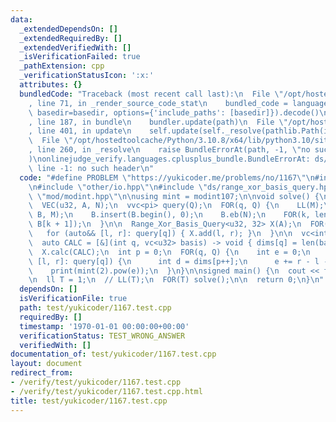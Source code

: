 ```yaml
---
data:
  _extendedDependsOn: []
  _extendedRequiredBy: []
  _extendedVerifiedWith: []
  _isVerificationFailed: true
  _pathExtension: cpp
  _verificationStatusIcon: ':x:'
  attributes: {}
  bundledCode: "Traceback (most recent call last):\n  File \"/opt/hostedtoolcache/Python/3.10.8/x64/lib/python3.10/site-packages/onlinejudge_verify/documentation/build.py\"\
    , line 71, in _render_source_code_stat\n    bundled_code = language.bundle(stat.path,\
    \ basedir=basedir, options={'include_paths': [basedir]}).decode()\n  File \"/opt/hostedtoolcache/Python/3.10.8/x64/lib/python3.10/site-packages/onlinejudge_verify/languages/cplusplus.py\"\
    , line 187, in bundle\n    bundler.update(path)\n  File \"/opt/hostedtoolcache/Python/3.10.8/x64/lib/python3.10/site-packages/onlinejudge_verify/languages/cplusplus_bundle.py\"\
    , line 401, in update\n    self.update(self._resolve(pathlib.Path(included), included_from=path))\n\
    \  File \"/opt/hostedtoolcache/Python/3.10.8/x64/lib/python3.10/site-packages/onlinejudge_verify/languages/cplusplus_bundle.py\"\
    , line 260, in _resolve\n    raise BundleErrorAt(path, -1, \"no such header\"\
    )\nonlinejudge_verify.languages.cplusplus_bundle.BundleErrorAt: ds/range_xor_basis_query.hpp:\
    \ line -1: no such header\n"
  code: "#define PROBLEM \"https://yukicoder.me/problems/no/1167\"\n#include \"my_template.hpp\"\
    \n#include \"other/io.hpp\"\n#include \"ds/range_xor_basis_query.hpp\"\n#include\
    \ \"mod/modint.hpp\"\n\nusing mint = modint107;\n\nvoid solve() {\n  LL(N, Q);\n\
    \  VEC(u32, A, N);\n  vvc<pi> query(Q);\n  FOR(q, Q) {\n    LL(M);\n    VEC(ll,\
    \ B, M);\n    B.insert(B.begin(), 0);\n    B.eb(N);\n    FOR(k, len(B) - 1) query[q].eb(B[k],\
    \ B[k + 1]);\n  }\n\n  Range_Xor_Basis_Query<u32, 32> X(A);\n  FOR(q, Q) {\n \
    \   for (auto&& [l, r]: query[q]) { X.add(l, r); }\n  }\n\n  vc<int> dims(len(X.query));\n\
    \  auto CALC = [&](int q, vc<u32> basis) -> void { dims[q] = len(basis); };\n\n\
    \  X.calc(CALC);\n  int p = 0;\n  FOR(q, Q) {\n    int e = 0;\n    for (auto&&\
    \ [l, r]: query[q]) {\n      int d = dims[p++];\n      e += r - l - d;\n    }\n\
    \    print(mint(2).pow(e));\n  }\n}\n\nsigned main() {\n  cout << fixed << setprecision(15);\n\
    \n  ll T = 1;\n  // LL(T);\n  FOR(T) solve();\n\n  return 0;\n}\n"
  dependsOn: []
  isVerificationFile: true
  path: test/yukicoder/1167.test.cpp
  requiredBy: []
  timestamp: '1970-01-01 00:00:00+00:00'
  verificationStatus: TEST_WRONG_ANSWER
  verifiedWith: []
documentation_of: test/yukicoder/1167.test.cpp
layout: document
redirect_from:
- /verify/test/yukicoder/1167.test.cpp
- /verify/test/yukicoder/1167.test.cpp.html
title: test/yukicoder/1167.test.cpp
---
```

